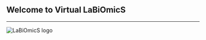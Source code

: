 ## Welcome to Virtual LaBiOmicS

---
  
![LaBiOmicS logo](https://labiomics.github.io/images/logo-lab.JPG)
